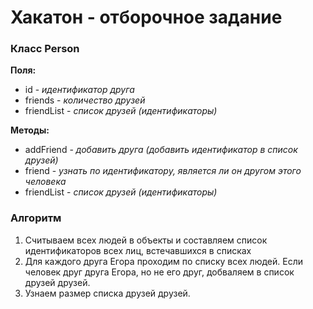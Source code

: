 # Хакатон - отборочное задание
### Класс Person
**Поля:**
- id - *идентификатор друга*
- friends - *количество друзей*
- friendList - *список друзей (идентификаторы)*

**Методы:**
- addFriend - *добавить друга (добавить идентификатор в список друзей)*
- friend - *узнать по идентификатору, является ли он другом этого человека*
- friendList - *список друзей (идентификаторы)*

### Алгоритм
1. Считываем всех людей в объекты и составляем список идентификаторов всех лиц, встечавшихся в списках
2. Для каждого друга Егора проходим по списку всех людей. Если человек друг друга Егора, но не его друг, добваляем в список друзей друзей.
3. Узнаем размер списка друзей друзей.